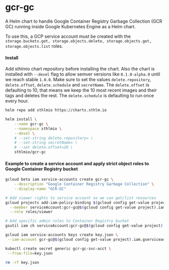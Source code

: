 # gcr-gc
A Helm chart to handle Google Container Registry Garbage Collection (GCR GC) running inside Google Kubernetes Engine as a Helm chart.

To use this, a GCP service account must be created with the `storage.buckets.get, storage.objects.delete, storage.objects.get, storage.objects.list` roles.

#### Install
Add sthlmio chart repository before installing the chart. Also the chart is installed with `--devel` flag to allow semver versions like `0.1.0-alpha.0` until we reach stable `1.0.0`.
Make sure to set the values `delete.repository`, `delete.offset`, `delete.schedule` and `secretName`. The `delete.offset` is defaulting to 10, that means we keep the 10 most recent images and their tags and deletes the rest. The `delete.schedule` is defaulting to run once every hour.
```bash
helm repo add sthlmio https://charts.sthlm.io

helm install \
    --name gcr-gc \
    --namespace sthlmio \
    --devel \
    # --set-string delete.repository= \
    # --set-string secretName= \
    # --set delete.offset=20 \
    sthlmio/gcr-gc
```

#### Example to create a service account and apply strict object roles to Google Container Registry bucket
```bash
gcloud beta iam service-accounts create gcr-gc \
    --description "Google Container Registry Garbage Collection" \
    --display-name "GCR-GC"

# Add viewer rights to service account so we can get/list resources
gcloud projects add-iam-policy-binding $(gcloud config get-value project) \
  --member serviceAccount:gcr-gc@$(gcloud config get-value project).iam.gserviceaccount.com \
  --role roles/viewer

# Add specific admin roles to Container Registry bucket
gsutil iam ch serviceAccount:gcr-gc@$(gcloud config get-value project).iam.gserviceaccount.com:objectAdmin gs://eu.artifacts.$(gcloud config get-value project).appspot.com

gcloud iam service-accounts keys create key.json \
 --iam-account gcr-gc@$(gcloud config get-value project).iam.gserviceaccount.com

kubectl create secret generic gcr-gc-svc-acct \
 --from-file=key.json

rm -rf key.json
```